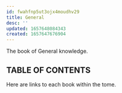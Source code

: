 ```yaml
---
id: fwahfnp5ut3ojx4moudhv29
title: General
desc: ''
updated: 1657648084343
created: 1657647676904
---
```

The book of General knowledge.

## TABLE OF CONTENTS
Here are links to each book within the tome.